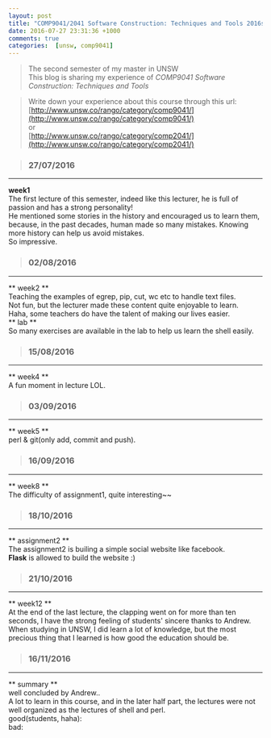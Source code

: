```yaml
---
layout: post
title: "COMP9041/2041 Software Construction: Techniques and Tools 2016s2"
date: 2016-07-27 23:31:36 +1000
comments: true
categories:  [unsw, comp9041]
---
```


>The second semester of my master in UNSW         
This blog is sharing my experience of *COMP9041 Software Construction: Techniques and Tools*    

<!--more-->


>Write down your experience about this course through this url:     
[http://www.unsw.co/rango/category/comp9041/](http://www.unsw.co/rango/category/comp9041/)    
or    
[http://www.unsw.co/rango/category/comp2041/](http://www.unsw.co/rango/category/comp2041/)    


>### 27/07/2016 ###
----------
**week1**     
The first lecture of this semester, indeed like this lecturer, he is full of passion and has a strong personality!      
He mentioned some stories in the history and encouraged us to learn them, because, in the past decades, human made so many mistakes. Knowing more history can help us avoid mistakes.      
So impressive.         
 

>### 02/08/2016 ###
----------
** week2 **     
Teaching the examples of egrep, pip, cut, wc etc to handle text files.     
Not fun, but the lecturer made these content quite enjoyable to learn.           
Haha, some teachers do have the talent of making our lives easier.      
<img style="max-height:400px" class="lazy" data-original="/images/blog/160802_9041/dump.png">       
** lab **     
So many exercises are available in the lab to help us learn the shell easily.     
 

>### 15/08/2016 ###
----------
** week4 **     
A fun moment in lecture LOL.     
<img style="max-height:400px" class="lazy" data-original="/images/blog/160802_9041/fun.jpg">    
 

>### 03/09/2016 ###
----------
** week5 **     
perl & git(only add, commit and push).     
<img style="max-height:350px" class="lazy" data-original="/images/blog/160802_9041/lg.png">     
 

>### 16/09/2016 ###
----------
** week8 **     
The difficulty of assignment1, quite interesting~~     
<img style="max-height:400px" class="lazy" data-original="/images/blog/160802_9041/ass1.JPG">     
 

>### 18/10/2016 ###
----------
** assignment2 **     
The assignment2 is builing a simple social website like facebook.       
**Flask** is allowed to build the website :)         
<img style="max-height:400px" class="lazy" data-original="/images/blog/160802_9041/work.png">     
 

>### 21/10/2016 ###
----------
** week12 **     
At the end of the last lecture, the clapping went on for more than ten seconds, I have the strong feeling of students' sincere thanks to Andrew.      
When studying in UNSW, I did learn a lot of knowledge, but the most precious thing that I learned is how good the education should be.     
 

>### 16/11/2016 ###
----------
** summary **     
well concluded by Andrew..     
A lot to learn in this course, and in the later half part, the lectures were not well organized as the lectures of shell and perl.       
good(students, haha):     
<img style="max-height:300px" class="lazy" data-original="/images/blog/160802_9041/good.png">     
bad:     
<img style="max-height:300px" class="lazy" data-original="/images/blog/160802_9041/bad.png">     
 
